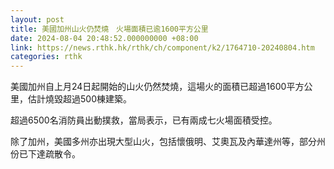 ```yaml
---
layout: post
title: 美國加州山火仍焚燒　火場面積已逾1600平方公里
date: 2024-08-04 20:48:52.000000000 +08:00
link: https://news.rthk.hk/rthk/ch/component/k2/1764710-20240804.htm
categories: rthk
---
```


美國加州自上月24日起開始的山火仍然焚燒，這場火的面積已超過1600平方公里，估計燒毀超過500棟建築。

超過6500名消防員出動撲救，當局表示，已有兩成七火場面積受控。

除了加州，美國多州亦出現大型山火，包括懷俄明、艾奧瓦及內華達州等，部分州份已下達疏散令。
